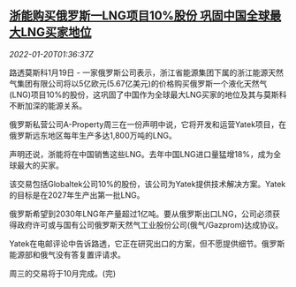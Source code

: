 <!--1642644063000-->
[浙能购买俄罗斯一LNG项目10%股份 巩固中国全球最大LNG买家地位](https://cn.reuters.com/article/zhejiang-energy-lng-russia-0119-wedn-idCNKBS2JU04H)
------

<div><i>2022-01-20T01:36:37Z</i></div><p>路透莫斯科1月19日 - 一家俄罗斯公司表示，浙江省能源集团下属的浙江能源天然气集团有限公司将以5亿欧元(5.67亿美元)的价格购买俄罗斯一个液化天然气(LNG)项目10%的股份，这巩固了中国作为全球最大LNG买家的地位及其与莫斯科不断加深的能源关系。</p><p>俄罗斯私营公司A-Property周三在一份声明中说，它将开发和运营Yatek项目，在俄罗斯远东地区每年生产多达1,800万吨的LNG。</p><p>声明还说，浙能将在中国销售这些LNG。去年中国LNG进口量猛增18%，成为全球最大的买家。</p><p>该交易包括Globaltek公司10%的股份，该公司为Yatek提供技术解决方案。Yatek的目标是在2027年生产出第一批LNG。</p><p>俄罗斯希望到2030年LNG年产量超过1亿吨。要从俄罗斯出口LNG，公司必须获得政府许可或与国有公司俄罗斯天然气工业股份公司(俄气/Gazprom)达成协议。</p><p>Yatek在电邮评论中告诉路透，它正在研究出口的方案，但不愿提供细节。俄罗斯能源部和俄气没有答复置评请求。</p><p>周三的交易将于10月完成。(完)</p>
